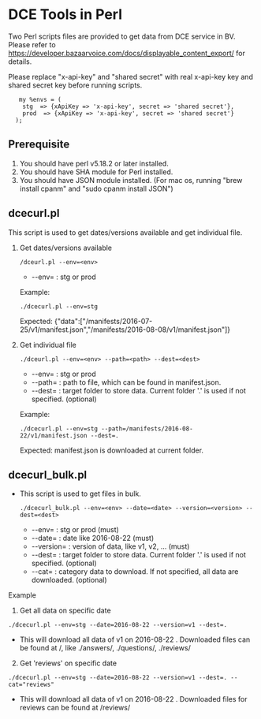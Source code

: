 # DCE Tools in Perl

Two Perl scripts files are provided to get data from DCE service in BV. Please refer to https://developer.bazaarvoice.com/docs/displayable_content_export/ for details.

Please replace "x-api-key" and "shared secret" with real x-api-key key and shared secret key before running scripts.
```
   my %envs = (
    stg  => {xApiKey => 'x-api-key', secret => 'shared secret'},
    prod  => {xApiKey => 'x-api-key', secret => 'shared secret'}
  );
```

## Prerequisite
1. You should have perl v5.18.2 or later installed.
2. You should have SHA module for Perl installed.
3. You should have JSON module installed. (For mac os, running "brew install cpanm"  and "sudo cpanm install JSON")

## dcecurl.pl

This script is used to get dates/versions available and get individual file.

1. Get dates/versions available   
   ```
   /dceurl.pl --env=<env> 
   ```
   - --env=<env> : stg or prod   
   
   Example:
     ```
     ./dcecurl.pl --env=stg
     ```
     Expected:
     {"data":["/manifests/2016-07-25/v1/manifest.json","/manifests/2016-08-08/v1/manifest.json"]}
     
2. Get individual file
   ```
   ./dceurl.pl --env=<env> --path=<path> --dest=<dest>
   ```
   - --env=<env> : stg or prod 
   - --path=<path> : path to file, which can be found in manifest.json. 
   - --dest=<dest> : target folder to store data. Current folder '.' is used if not specified. (optional)
   
   Example:
     ```
     ./dcecurl.pl --env=stg --path=/manifests/2016-08-22/v1/manifest.json --dest=.
     ```
     Expected:
     manifest.json is downloaded at current folder.
     
    
## dcecurl_bulk.pl

- This script is used to get files in bulk.
  ```
  ./dcecurl_bulk.pl --env=<env> --date=<date> --version=<version> --dest=<dest>
  ```
  - --env=<env> : stg or prod (must)
  - --date=<date> : date like 2016-08-22 (must)
  - --version=<version> : version of data, like v1, v2, ... (must)
  - --dest=<dest> : target folder to store data. Current folder '.' is used if not specified. (optional)
  - --cat=<category> : category data to download. If not specified, all data are downloaded. (optional)
 

Example

1. Get all data on specific date
```
./dcecurl.pl --env=stg --date=2016-08-22 --version=v1 --dest=.
```
  - This will download all data of v1 on 2016-08-22 . Downloaded files can be found at <dest>/<category>, like ./answers/, ./questions/, ./reviews/

2. Get 'reviews' on specific date
```
./dcecurl.pl --env=stg --date=2016-08-22 --version=v1 --dest=. --cat="reviews"
```
  - This will download all data of v1 on 2016-08-22 . Downloaded files for reviews can be found at <dest>/reviews/
